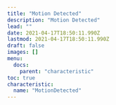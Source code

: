 ```yaml
---
title: "Motion Detected"
description: "Motion Detected"
lead: ""
date: 2021-04-17T18:50:11.990Z
lastmod: 2021-04-17T18:50:11.990Z
draft: false
images: []
menu:
  docs:
    parent: "characteristic"
toc: true
characteristic:
  name: "MotionDetected"
---
```

